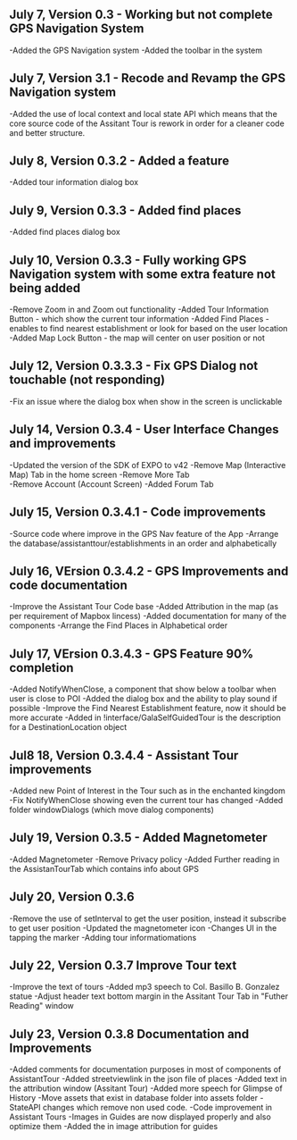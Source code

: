 ## July 7, Version 0.3 - Working but not complete GPS Navigation System       
-Added the GPS Navigation system
-Added the toolbar in the system

## July 7, Version 3.1 - Recode and Revamp the GPS Navigation system
-Added the use of local context and local state API
which means that the core source code of the Assitant Tour is rework in order for
a cleaner code and better structure. 

## July 8, Version 0.3.2 - Added a feature
-Added tour information dialog box

## July 9, Version 0.3.3 - Added find places
-Added find places dialog box

## July 10, Version 0.3.3 - Fully working GPS Navigation system with some extra feature not being added
-Remove Zoom in and Zoom out functionality
-Added Tour Information Button - which show the current tour information
-Added Find Places - enables to find nearest establishment or look for based on the user location
-Added Map Lock Button - the map will center on user position or not

## July 12, Version 0.3.3.3 - Fix GPS Dialog not touchable (not responding)
-Fix an issue where the dialog box when show in the screen is unclickable

## July 14, Version 0.3.4 - User Interface Changes and improvements
-Updated the version of the SDK of EXPO to v42
-Remove Map (Interactive Map) Tab in the home screen
-Remove More Tab	
-Remove Account (Account Screen)
-Added Forum Tab

## July 15, Version 0.3.4.1 - Code improvements
-Source code where improve in the GPS Nav feature of the App
-Arrange the database/assistanttour/establishments in an order and alphabetically

## July 16, VErsion 0.3.4.2 - GPS Improvements and code documentation
-Improve the Assistant Tour Code base
-Added Attribution in the map (as per requirement of Mapbox lincess)
-Added documentation for many of the components
-Arrange the Find Places in Alphabetical order

## July 17, VErsion 0.3.4.3 - GPS Feature 90% completion
-Added NotifyWhenClose, a component that show below a toolbar when user is close to POI
-Added the dialog box and the ability to play sound if possible
-Improve the Find Nearest Establishment feature, now it should be more accurate
-Added in !interface/GalaSelfGuidedTour is the description for a DestinationLocation object

## Jul8 18, Version 0.3.4.4 - Assistant Tour improvements
-Added new Point of Interest in the Tour such as in the enchanted kingdom
-Fix NotifyWhenClose showing even the current tour has changed
-Added folder windowDialogs (which move dialog components)

## July 19, Version 0.3.5 - Added Magnetometer
-Added Magnetometer
-Remove Privacy policy
-Added Further reading in the AssistanTourTab which contains info about GPS

## July 20, Version 0.3.6
-Remove the use of setInterval to get the user position, instead it subscribe to get user position
-Updated the magnetometer icon
-Changes UI in the tapping the marker
-Adding tour informatiomations

## July 22, Version 0.3.7 Improve Tour text
-Improve the text of tours
-Added mp3 speech to Col. Basillo B. Gonzalez statue
-Adjust header text bottom margin in the Assitant Tour Tab in "Futher Reading" window

## July 23, Version 0.3.8 Documentation and Improvements
-Added comments for documentation purposes in most of components of AssistantTour
-Added streetviewlink in the json file of places
-Added text in the attribution window (Assitant Tour)
-Added more speech for Glimpse of History
-Move assets that exist in database folder into assets folder
-StateAPI changes which remove non used code.
-Code improvement in Assistant Tours
-Images in Guides are now displayed properly and also optimize them
-Added the in image attribution for guides
